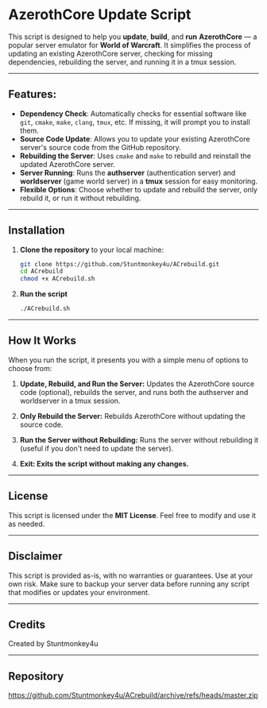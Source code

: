 # AzerothCore Update Script

This script is designed to help you **update**, **build**, and **run** **AzerothCore** — a popular server emulator for **World of Warcraft**. It simplifies the process of updating an existing AzerothCore server, checking for missing dependencies, rebuilding the server, and running it in a tmux session.

---

## Features:
- **Dependency Check**: Automatically checks for essential software like `git`, `cmake`, `make`, `clang`, `tmux`, etc. If missing, it will prompt you to install them.
- **Source Code Update**: Allows you to update your existing AzerothCore server's source code from the GitHub repository.
- **Rebuilding the Server**: Uses `cmake` and `make` to rebuild and reinstall the updated AzerothCore server.
- **Server Running**: Runs the **authserver** (authentication server) and **worldserver** (game world server) in a **tmux** session for easy monitoring.
- **Flexible Options**: Choose whether to update and rebuild the server, only rebuild it, or run it without rebuilding.

---

## Installation

1. **Clone the repository** to your local machine:

   ```bash
   git clone https://github.com/Stuntmonkey4u/ACrebuild.git
   cd ACrebuild
   chmod +x ACrebuild.sh

2. **Run the script**

   ```bash
   ./ACrebuild.sh

---

## How It Works

When you run the script, it presents you with a simple menu of options to choose from:

1. **Update, Rebuild, and Run the Server:** Updates the AzerothCore source code (optional), rebuilds the server, and runs both the authserver and worldserver in a tmux session.

2. **Only Rebuild the Server:** Rebuilds AzerothCore without updating the source code.

3. **Run the Server without Rebuilding:** Runs the server without rebuilding it (useful if you don't need to update the server).

4. **Exit: Exits the script without making any changes.**

---

## License

This script is licensed under the **MIT License**. Feel free to modify and use it as needed.

---

## Disclaimer

This script is provided as-is, with no warranties or guarantees. Use at your own risk. Make sure to backup your server data before running any script that modifies or updates your environment.

---

## Credits

Created by Stuntmonkey4u

---

## Repository

https://github.com/Stuntmonkey4u/ACrebuild/archive/refs/heads/master.zip
